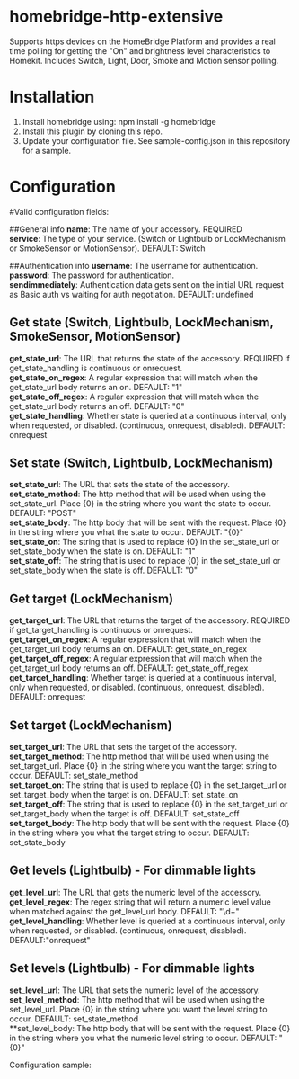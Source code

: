 # homebridge-http-extensive

Supports https devices on the HomeBridge Platform and provides a real time polling for getting the "On" and brightness level characteristics to Homekit. Includes Switch, Light, Door, Smoke and Motion sensor polling.

# Installation

1. Install homebridge using: npm install -g homebridge
2. Install this plugin by cloning this repo.
3. Update your configuration file. See sample-config.json in this repository for a sample. 

# Configuration


#Valid configuration fields:

##General info
**name**: The name of your accessory.  REQUIRED  
**service**: The type of your service. (Switch or Lightbulb or LockMechanism or SmokeSensor or MotionSensor).  DEFAULT: Switch  

##Authentication info
**username**: The username for authentication.  
**password**: The password for authentication.  
**sendimmediately**: Authentication data gets sent on the initial URL request as Basic auth vs waiting for auth negotiation.  DEFAULT: undefined  


## Get state (Switch, Lightbulb, LockMechanism, SmokeSensor, MotionSensor)
**get_state_url**: The URL that returns the state of the accessory. REQUIRED if get_state_handling is continuous or onrequest.  
**get_state_on_regex**: A regular expression that will match when the get_state_url body returns an on. DEFAULT: "1"  
**get_state_off_regex**: A regular expression that will match when the get_state_url body returns an off. DEFAULT: "0"  
**get_state_handling**: Whether state is queried at a continuous interval, only when requested, or disabled. (continuous, onrequest, disabled). DEFAULT: onrequest  

## Set state (Switch, Lightbulb, LockMechanism)
**set_state_url**: The URL that sets the state of the accessory.  
**set_state_method**: The http method that will be used when using the set_state_url. Place {0} in the string where you want the state to occur. DEFAULT: "POST"  
**set_state_body**: The http body that will be sent with the request.  Place {0} in the string where you what the state to occur.  DEFAULT: "{0}"  
**set_state_on**: The string that is used to replace {0} in the set_state_url or set_state_body when the state is on.  DEFAULT: "1"  
**set_state_off**: The string that is used to replace {0} in the set_state_url or set_state_body when the state is off.  DEFAULT: "0"  

## Get target (LockMechanism)
**get_target_url**: The URL that returns the target of the accessory. REQUIRED if get_target_handling is continuous or onrequest.  
**get_target_on_regex**: A regular expression that will match when the get_target_url body returns an on. DEFAULT: get_state_on_regex  
**get_target_off_regex**: A regular expression that will match when the get_target_url body returns an off. DEFAULT: get_state_off_regex  
**get_target_handling**: Whether target is queried at a continuous interval, only when requested, or disabled. (continuous, onrequest, disabled). DEFAULT: onrequest  

## Set target (LockMechanism)
**set_target_url**: The URL that sets the target of the accessory.  
**set_target_method**: The http method that will be used when using the set_target_url. Place {0} in the string where you want the target string to occur. DEFAULT: set_state_method  
**set_target_on**: The string that is used to replace {0} in the set_target_url or set_target_body when the target is on.  DEFAULT: set_state_on  
**set_target_off**: The string that is used to replace {0} in the set_target_url or set_target_body when the target is off.  DEFAULT: set_state_off  
**set_target_body**: The http body that will be sent with the request.  Place {0} in the string where you what the target string to occur.  DEFAULT: set_state_body  

## Get levels (Lightbulb) - For dimmable lights
**get_level_url**: The URL that gets the numeric level of the accessory.  
**get_level_regex**: The regex string that will return a numeric level value when matched against the get_level_url body.  DEFAULT: "\\d+"  
**get_level_handling**: Whether level is queried at a continuous interval, only when requested, or disabled. (continuous, onrequest, disabled). DEFAULT:"onrequest"  

## Set levels (Lightbulb) - For dimmable lights
**set_level_url**: The URL that sets the numeric level of the accessory.  
**set_level_method**: The http method that will be used when using the set_level_url. Place {0} in the string where you want the level string to occur. DEFAULT: set_state_method  
**set_level_body: The http body that will be sent with the request.  Place {0} in the string where you what the numeric level string to occur. DEFAULT: "{0}"  



Configuration sample:

 ```
 